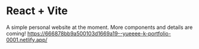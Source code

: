 # React + Vite

A simple personal website at the moment. More components and details are coming!
https://666878bb9a500103d1669a19--yueeee-k-portfolio-0001.netlify.app/


